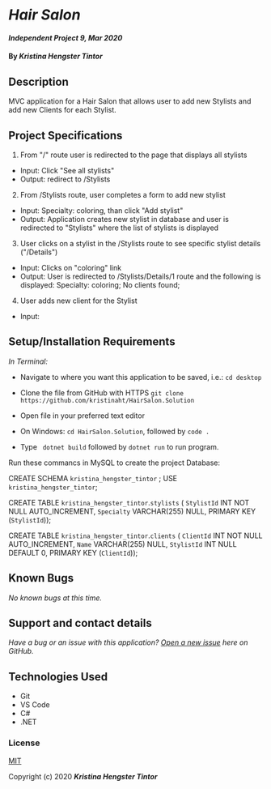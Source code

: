 # _Hair Salon_

#### _Independent Project 9, Mar 2020_

#### By _**Kristina Hengster Tintor**_

## Description
MVC application for a Hair Salon that allows user to add new Stylists and add new Clients for each Stylist. 

## Project Specifications

1. From "/" route user is redirected to the page that displays all stylists
* Input: Click "See all stylists"
* Output: redirect to /Stylists

2. From /Stylists route, user completes a form to add new stylist
* Input: Specialty: coloring, than click "Add stylist"
* Output: Application creates new stylist in database and user is redirected to "Stylists" where the list of stylists is displayed

3. User clicks on a stylist in the /Stylists route to see specific stylist details ("/Details") 
* Input: Clicks on "coloring" link
* Output: User is redirected to /Stylists/Details/1 route and the following is displayed: Specialty: coloring; No clients found;

4. User adds new client for the Stylist
* Input: 


## Setup/Installation Requirements

_In Terminal:_

* Navigate to where you want this application to be saved, i.e.:
```cd desktop```
* Clone the file from GitHub with HTTPS
```git clone https://github.com/kristinaht/HairSalon.Solution```
* Open file in your preferred text editor

* On Windows: ```cd HairSalon.Solution```, followed by ```code .```
* Type ``` dotnet build``` followed by ```dotnet run``` to run program.

Run these commancs in MySQL to create the project Database:


CREATE SCHEMA `kristina_hengster_tintor` ;
USE `kristina_hengster_tintor`;

CREATE TABLE `kristina_hengster_tintor`.`stylists` (
  `StylistId` INT NOT NULL AUTO_INCREMENT,
  `Specialty` VARCHAR(255) NULL,
  PRIMARY KEY (`StylistId`));

  CREATE TABLE `kristina_hengster_tintor`.`clients` (
  `ClientId` INT NOT NULL AUTO_INCREMENT,
  `Name` VARCHAR(255) NULL,
  `StylistId` INT NULL DEFAULT 0,
  PRIMARY KEY (`ClientId`));


## Known Bugs

_No known bugs at this time._

## Support and contact details

_Have a bug or an issue with this application? [Open a new issue](https://github.com/kristinaht/BakeryVendors.Solution) here on GitHub._

## Technologies Used

* Git
* VS Code
* C#
* .NET

### License

[MIT](https://choosealicense.com/licenses/mit/)

Copyright (c) 2020 **_Kristina Hengster Tintor_**